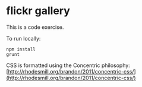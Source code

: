 # flickr gallery

This is a code exercise.

To run locally:

    npm install
    grunt


CSS is formatted using the Concentric philosophy: [http://rhodesmill.org/brandon/2011/concentric-css/](http://rhodesmill.org/brandon/2011/concentric-css/)
